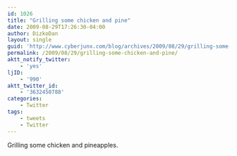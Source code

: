 ```yaml
---
id: 1026
title: "Grilling some chicken and pine"
date: 2009-08-29T17:26:30-04:00
author: DizkoDan
layout: single
guid: 'http://www.cyberjunx.com/blog/archives/2009/08/29/grilling-some-chicken-and-pine/'
permalink: /2009/08/29/grilling-some-chicken-and-pine/
aktt_notify_twitter:
    - 'yes'
ljID:
    - '990'
aktt_twitter_id:
    - '3632450788'
categories:
    - Twitter
tags:
    - tweets
    - Twitter
---
```


Grilling some chicken and pineapples.
